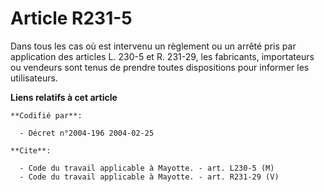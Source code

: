 # Article R231-5

Dans tous les cas où est intervenu un règlement ou un arrêté pris par application des articles L. 230-5 et R. 231-29, les
fabricants, importateurs ou vendeurs sont tenus de prendre toutes dispositions pour informer les utilisateurs.

**Liens relatifs à cet article**

	**Codifié par**:

	  - Décret n°2004-196 2004-02-25

	**Cite**:

	  - Code du travail applicable à Mayotte. - art. L230-5 (M)
	  - Code du travail applicable à Mayotte. - art. R231-29 (V)
